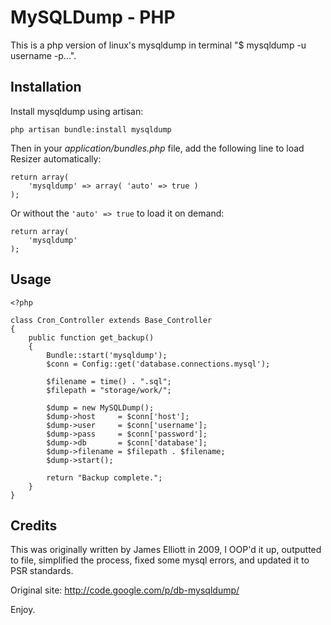 # MySQLDump - PHP

This is a php version of linux's mysqldump in terminal "$ mysqldump -u username -p...".

## Installation

Install mysqldump using artisan:

    php artisan bundle:install mysqldump

Then in your *application/bundles.php* file, add the following line to load Resizer automatically:

    return array(
        'mysqldump' => array( 'auto' => true )
    );

Or without the `'auto' => true` to load it on demand:

    return array(
        'mysqldump'
    );

## Usage

    <?php

    class Cron_Controller extends Base_Controller
    {
        public function get_backup()
        {
            Bundle::start('mysqldump');
            $conn = Config::get('database.connections.mysql');

            $filename = time() . ".sql";
            $filepath = "storage/work/";

            $dump = new MySQLDump();
            $dump->host     = $conn['host'];
            $dump->user     = $conn['username'];
            $dump->pass     = $conn['password'];
            $dump->db       = $conn['database'];
            $dump->filename = $filepath . $filename;
            $dump->start();

            return "Backup complete.";
        }
    }

## Credits

This was originally written by James Elliott in 2009, I OOP'd it up, outputted to file, simplified the process, fixed some mysql errors, and updated it to PSR standards.

Original site: http://code.google.com/p/db-mysqldump/

Enjoy.
